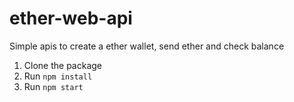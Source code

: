 # ether-web-api
Simple apis to create a ether wallet, send ether and check balance

1. Clone the package
2. Run `npm install` 
3. Run `npm start`
